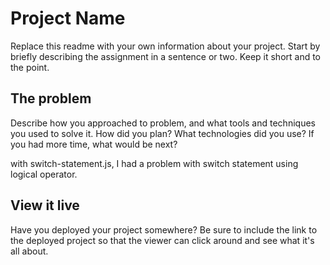 # Project Name

Replace this readme with your own information about your project. Start by briefly describing the assignment in a sentence or two. Keep it short and to the point.

## The problem

Describe how you approached to problem, and what tools and techniques you used to solve it. How did you plan? What technologies did you use? If you had more time, what would be next?

with switch-statement.js, I had a problem with switch statement using logical operator.

## View it live

Have you deployed your project somewhere? Be sure to include the link to the deployed project so that the viewer can click around and see what it's all about.

